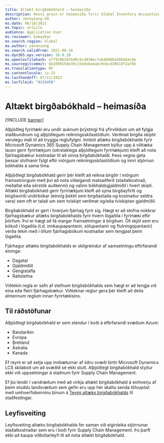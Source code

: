 ```yaml
---
title: Altækt birgðabókhald – heimasíða
description: Þessi grein er heimasíða fyrir Global Inventory Accounting Add-in fyrir Microsoft Dynamics 365 Supply Chain Management.
author: JennySong-SH
ms.date: 06/18/2021
ms.topic: article
audience: Application User
ms.reviewer: kamaybac
ms.search.region: Global
ms.author: yanansong
ms.search.validFrom: 2021-06-18
ms.dyn365.ops.version: 10.0.20
ms.openlocfilehash: e7f919b28f6d0c8cd830ecfab4608be50b684c8e
ms.sourcegitcommit: 6b209919de39c15e0ebe4abc9cbcd30618f2af0b
ms.translationtype: MT
ms.contentlocale: is-IS
ms.lasthandoff: 07/11/2022
ms.locfileid: "9135458"
---
```

# <a name="global-inventory-accounting-home-page"></a>Altækt birgðabókhald – heimasíða

[!INCLUDE [banner](../includes/banner.md)]

Alþjóðleg fyrirtæki eru undir auknum þrýstingi frá yfirvöldum um að fylgja staðbundnum og alþjóðlegum reikningsskilastöðlum. Verðmat birgða skiptir verulegu máli til að tryggja reglufylgni. Innbót altæks birgðabókhalds fyrir Microsoft Dynamics 365 Supply Chain Management býður upp á víðtæka lausn gerir fyrirtækjum (sérstaklega alþjóðlegum fyrirtækjum) kleift að nota fjárhagsbækur kostnaðar til að sinna birgðabókhaldi. Þess vegna geta þessar stofnanir fylgt eftir mörgum reikningsskilastöðlum og innri stjórnun bókhalds á sama tíma.

Alþjóðlegt birgðabókhald gerir þér kleift að reikna birgðir í mörgum framsetningum með því að nota viðeigandi matsaðferð (staðalkostnað, meðaltal eða sérstök auðkenni) og valinn bókhaldsgjaldmiðil í hvert skipti. Altækt birgðabókhald gerir fyrirtækjum kleift að sýna birgðayfirlit og birgðavirði undirbókar (einnig þekkt sem birgðastaða og kostnaður seldra vara) sem oft er talað um sem tvískipt verðmat og/eða tvískiptan gjaldmiðil.

Birgðabókhald er gert í hverjum fjárhag fyrir sig. Hægt er að stofna nokkrar fjárhagsbækur altæks birgðabókhalds fyrir hvern lögaðila í fyrirtæki eftir þörfum. Því er hægt að fá margar framsetningar á birgðum. Öll skjöl sem eru bókuð í lögaðila (t.d. innkaupapantanir, sölupantanir og flutningspantanir) verða tekin með í öllum fjárhagsbókum kostnaðar sem tengjast þeim lögaðila.

Fjárhagur altæks birgðabókhalds er skilgreindur af samsetningu eftirfarandi eininga:

- Dagatal
- Gjaldmiðill
- Gengistafla
- Ráðstefna

Viðtekin regla er safn af stefnum birgðabókhalds sem hægt er að tengja við eina eða fleiri fjárhagsbækur. Viðteknar reglur gera þér kleift að deila almennum reglum innan fyrirtækisins.

## <a name="availability"></a>Til ráðstöfunar

Alþjóðlegt birgðabókhald er sem stendur í boði á eftirfarandi svæðum Azure:

- Bandaríkin
- Evrópa
- Bretland
- Ástralía
- Kanada

Ef reynt er að setja upp innbæturnar af öðru svæði birtir Microsoft Dynamics LCS skilaboð um að svæðið sé ekki stutt. Alþjóðlegt birgðabókhald styður ekki við uppsetningar á staðnum fyrir Supply Chain Management.

Ef þú lendir í vandræðum með að virkja altækt birgðabókhald á einhverju af þeim studdu landsvæðum sem gefin eru upp hér skaltu senda tölvupóst með umhverfiskenninu þínum á [Teymi altæks birgðabókhalds](mailto:GlobalInvAccount@microsoft.com) til staðfestingar.

## <a name="licensing"></a>Leyfisveiting

Leyfisveiting altæks birgðabókhalds fer saman við eiginleika stjórnunar staðalkostnaðar sem eru í boði fyrir Supply Chain Management. Þú þarft ekki að kaupa viðbótarleyfi til að nota altækt birgðabókhald.
